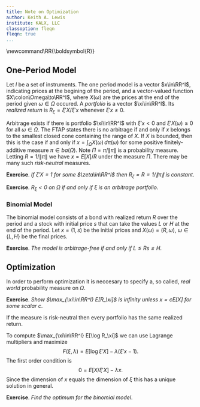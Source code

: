 ```yaml
---
title: Note on Optimization
author: Keith A. Lewis
institute: KALX, LLC
classoption: fleqn
fleqn: true
...
```


\newcommand\RR{\boldsymbol{R}}


## One-Period Model

Let $I$ be a set of instruments. The one period model is a vector $x\in\RR^I$, indicating
prices at the begining of the period, and a vector-valued function $X\colon\Omega\to\RR^I$,
where $X(\omega)$ are the prices at the end of the period given $\omega\in\Omega$ occured.
A _portfolio_ is a vector $\xi\in\RR^I$. Its _realized return_ is $R_\xi = \xi'X/\xi'x$
whenever $\xi'x\neq 0$.

Arbitrage exists if there is portfolio $\xi\in\RR^I$ with $\xi'x < 0$ and $\xi'X(\omega)\ge0$
for all $\omega\in\Omega$. The FTAP states there is no arbitrage if and only if
$x$ belongs to the smallest closed cone containing the range of $X$.
If $X$ is bounded, then this is the case if and only if $x = \int_\Omega X(\omega)\,d\pi(\omega)$ for
some positive finitely-additive measure $\pi\in ba(\Omega)$.
Note $\Pi = \pi/\|\pi\|$ is a probability measure. Letting $R = 1/\|\pi\|$ we have
$x = E[X]/R$ under the measure $\Pi$. There may be many such _risk-neutral_ measures.

__Exercise__. _If $\zeta'X = 1$ for some $\zeta\in\RR^I$ then $R_\zeta = R = 1/\|\pi\|$ is constant_.

__Exercise__. _$R_\xi<0$ on $\Omega$ if and only if $\xi$ is an arbitrage portfolio._

### Binomial Model

The binomial model consists of a bond with realized return $R$ over the period and
a stock with initial price $s$ that can take the values $L$ or $H$ at the end of the period.
Let $x = (1, s)$ be the initial prices and $X(\omega) = (R, \omega)$, $\omega\in\{L, H\}$
be the final prices.

__Exercise__. _The model is arbitrage-free if and only if $L \le Rs \le H$_.

## Optimization

In order to perform optimization it is neccesary to specify a, so called, _real world_ probability
measure on $\Omega$. 

__Exercise__. _Show $\max_{\xi\in\RR^I} E[R_\xi]$ is infinity unless $x = cE[X]$ for some scalar $c$_.

If the measure is risk-neutral then every portfolio has the same realized return.

To compute $\max_{\xi\in\RR^I} E[\log R_\xi]$ we can use Lagrange multipliers and maximize
$$
F(\xi,\lambda) = E[\log \xi'X] - \lambda(\xi'x - 1).
$$
The first order condition is
$$
	0 = E[X/\xi'X] - \lambda x.
$$
Since the dimension of $x$ equals the dimension of $\xi$ this has a unique solution in general.

__Exercise__. _Find the optimum for the binomial model_.

